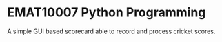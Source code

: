# EMAT10007 Python Programming

A simple GUI based scorecard able to record and process cricket scores.
